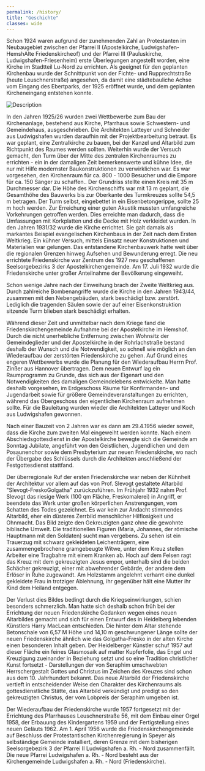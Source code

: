 ```yaml
---
permalink: /history/
title: "Geschichte"
classes: wide
---
```


Schon 1924 waren aufgrund der zunehmenden Zahl an Protestanten im Neubaugebiet zwischen der Pfarrei II (Apostelkirche, Ludwigshafen-HemshAlte Friedenskircheof) und der Pfarrei III (Pauluskirche, Ludwigshafen-Friesenheim) erste Überlegungen angestellt worden, eine Kirche im Stadtteil Lu-Nord zu errichten. Als geeignet für den geplanten Kirchenbau wurde der Schnittpunkt von der Fichte- und Rupprechtstraße (heute Leuschnerstraße) angesehen, da damit eine städtebauliche Achse vom Eingang des Ebertparks, der 1925 eröffnet wurde, und dem geplanten Kircheneingang entstehen konnte.

<img src="{{ site.baseurl }}/assets/images/history-one.jpg" alt="Description" class="img-float-left">

In den Jahren 1925/26 wurden zwei Wettbewerbe zum Bau der Kirchenanlage, bestehend aus Kirche, Pfarrhaus sowie Schwestern- und Gemeindehaus, ausgeschrieben. Die Architekten Latteyer und Schneider aus Ludwigshafen wurden daraufhin mit der Projektbearbeitung betraut.  Es war geplant, eine Zentralkirche zu bauen, bei der Kanzel und Altarbild zum Richtpunkt des Raumes werden sollten. Weiterhin wurde der Versuch gemacht, den Turm über der Mitte des zentralen Kirchenraumes zu errichten - ein in der damaligen Zeit bemerkenswerte und kühne Idee, die nur mit Hilfe modernster Baukonstruktionen zu verwirklichen war. Es war vorgesehen, den Kirchenraum für ca. 800 - 1000 Besucher und die Empore für ca. 150 Sänger zu schaffen.. Der Grundriss stellte einen Kreis mit 35 m Durchmesser dar. Die Höhe des Kirchenschiffs war mit 13 m geplant, die Gesamthöhe des Bauwerks bis zur Oberkante des Turmkreuzes sollte 54,5 m betragen. Der Turm selbst, eingebettet in ein Eisenbetongerippe, sollte 25 m hoch werden. Zur Erreichung einer guten Akustik mussten umfangreiche Vorkehrungen getroffen werden. Dies erreichte man dadurch, dass die Umfassungen mit Korkplatten und die Decke mit Holz verkleidet wurden. In den Jahren 1931/32 wurde die Kirche errichtet. Sie galt damals als markantes Beispiel evangelischen Kirchenbaus in der Zeit nach dem Ersten Weltkrieg. Ein kühner Versuch, mittels Einsatz neuer Konstruktionen und Materialien war gelungen. Das entstandene Kirchenbauwerk hatte weit über die regionalen Grenzen hinweg Aufsehen und Bewunderung erregt. Die neu errichtete Friedenskirche war Zentrum des 1927 neu geschaffenen Seelsorgebezirks 3 der Apostelkirchengemeinde. Am 17. Juli 1932 wurde die Friedenskirche unter großer Anteilnahme der Bevölkerung eingeweiht. 

Schon wenige Jahre nach der Einweihung brach der Zweite Weltkrieg aus. Durch zahlreiche Bombenangriffe wurde die Kirche in den Jahren 1943/44, zusammen mit den Nebengebäuden, stark beschädigt bzw. zerstört. Lediglich die tragenden Säulen sowie der auf einer Eisenkonstruktion sitzende Turm blieben stark beschädigt erhalten.

Während dieser Zeit und unmittelbar nach dem Kriege fand die Friedenskirchengemeinde Aufnahme bei der Apostelkirche im Hemshof. Durch die nicht unerhebliche Entfernung zwischen Wohnsitz der Gemeindeglieder und der Apostelkirche in der Rohrlachstraße bestand deshalb der Wunsch und die Notwendigkeit, so schnell wie möglich an den Wiederaufbau der zerstörten Friedenskirche zu gehen. Auf Grund eines engeren Wettbewerbs wurde die Planung für den Wiederaufbau Herrn Prof. Zinßer aus Hannover übertragen. Dem neuen Entwurf lag ein Raumprogramm zu Grunde, das sich aus der Eigenart und den Notwendigkeiten des damaligen Gemeindelebens entwickelte. Man hatte deshalb vorgesehen, im Erdgeschoss Räume für Konfirmanden- und Jugendarbeit sowie für größere Gemeindeveranstaltungen zu errichten, während das Obergeschoss den eigentlichen Kirchenraum aufnehmen sollte. Für die Bauleitung wurden wieder die Architekten Latteyer und Koch aus Ludwigshafen gewonnen.

Nach einer Bauzeit von 2 Jahren war es dann am 29.4.1956 wieder soweit, dass die Kirche zum zweiten Mal eingeweiht werden konnte. Nach einem Abschiedsgottesdienst in der Apostelkirche bewegte sich die Gemeinde am Sonntag Jubilate, angeführt von den Geistlichen, Jugendlichen und dem Posaunenchor sowie dem Presbyterium zur neuen Friedenskirche, wo nach der Übergabe des Schlüssels durch die Architekten anschließend der Festgottesdienst stattfand.

Der überregionale Ruf der ersten Friedenskirche war neben der Kühnheit der Architektur vor allem auf das von Prof. Slevogt gestaltete Altarbild "Slevogt-FreskoGolgatha" zurückzuführen. Im Frühjahr 1932 nahm Prof. Slevogt das riesige Werk (100 qm Fläche, Freskomalerei) in Angriff, er beendete das Werk unter großen körperlichen Anstrengungen, vom Schatten des Todes gezeichnet. Es war kein zur Andacht stimmendes Altarbild, eher ein düsteres Zerrbild menschlicher Hilflosigkeit und Ohnmacht. Das Bild zeigte den Gekreuzigten ganz ohne die gewohnte biblische Umwelt. Die traditionellen Figuren (Maria, Johannes, der römische Hauptmann mit den Soldaten) sucht man vergebens. Zu sehen ist ein Trauerzug mit schwarz gekleideten Leichenträgern, eine zusammengebrochene gramgebeugte Witwe, unter dem Kreuz stellen Arbeiter eine Tragbahre mit einem Kranken ab. Hoch auf dem Felsen ragt das Kreuz mit dem gekreuzigten Jesus empor, unterhalb sind die beiden Schächer gekreuzigt, einer mit abwehrender Gebärde, der andere dem Erlöser in Ruhe zugewandt. Am Holzstamm angelehnt verharrt eine dunkel gekleidete Frau in trotziger Ablehnung, ihr gegenüber hält eine Mutter ihr Kind dem Heiland entgegen.

Der Verlust dies Bildes bedingt durch die Kriegseinwirkungen, schien besonders schmerzlich. Man hatte sich deshalb schon früh bei der Errichtung der neuen Friedenskirche Gedanken wegen eines neuen Altarbildes gemacht und sich für einen Entwurf des in Heidelberg lebenden Künstlers Harry MacLean entschieden. Die hinter dem Altar stehende Betonschale von 6,57 M Höhe und 14,10 m geschwungener Länge sollte der neuen Friedenskirche ähnlich wie das Golgatha-Fresko in der alten Kirche einen besonderen Inhalt geben. Der Heidelberger Künstler schuf 1957 auf dieser Fläche ein feines Glasmosaik auf matter Kupferfolie, das Engel und Kreuzigung zueinander in Beziehung setzt und so eine Tradition christlicher Kunst fortsetzt - Darstellungen der von Seraphim umschwebten Herrschergestalt Gottes und Christus im Zeichen des Kreuzes sind schon aus dem 10. Jahrhundert bekannt. Das neue Altarbild der Friedenskirche vertieft in entscheidender Weise den Charakter des Kirchenraums als gottesdienstliche Stätte, das Altarbild verkündigt und predigt so den gekreuzigten Christus, der vom Lobpreis der Seraphim umgeben ist.

Der Wiederaufbau der Friedenskirche wurde 1957 fortgesetzt mit der Errichtung des Pfarrhauses Leuschnerstraße 56, mit dem Einbau einer Orgel 1958, der Erbauung des Kindergartens 1959 und der Fertigstellung eines neuen Geläuts 1962. Am 1. April 1956 wurde die Friedenskirchengemeinde auf Beschluss der Protestantischen Kirchenregierung in Speyer als selbständige Gemeinde installiert, deren Grenze mit dem bisherigen Seelsorgebezirk 3 der Pfarrei II Ludwigshafen a. Rh. - Nord zusammenfällt. Die neue Pfarrei Ludwigshafen a. Rh. - Nord besteht aus der Kirchengemeinde Ludwigshafen a. Rh. - Nord (Friedenskirche).